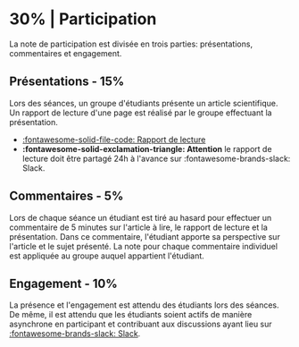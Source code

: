 # 30% | Participation
La note de participation est divisée en trois parties: présentations, commentaires et  engagement.

## Présentations - 15%

Lors des séances, un groupe d'étudiants présente un article scientifique. Un rapport de lecture d'une page est réalisé par le groupe effectuant la présentation.

- [:fontawesome-solid-file-code: Rapport de lecture ](https://colab.research.google.com/github/mickaeltemporao/methodes-sciences-sociales-materials/blob/main/rapport-de-lecture.ipynb)
- **:fontawesome-solid-exclamation-triangle: Attention** le rapport de lecture doit être partagé 24h à l'avance sur :fontawesome-brands-slack: Slack.

## Commentaires - 5%
Lors de chaque séance un étudiant est tiré au hasard pour effectuer un commentaire de 5 minutes sur l'article à lire, le rapport de lecture et la présentation. Dans ce commentaire, l'étudiant apporte sa perspective sur l'article et le sujet présenté. La note pour chaque commentaire individuel est appliquée au groupe auquel appartient l'étudiant.

## Engagement - 10%
La présence et l'engagement est attendu des étudiants lors des séances. De même, il est attendu que les étudiants soient actifs de manière asynchrone en participant et contribuant aux discussions ayant lieu sur [:fontawesome-brands-slack: Slack](https://sciencespobordeaux.slack.com/messages/méthodes-des-sciences-sociales/).

